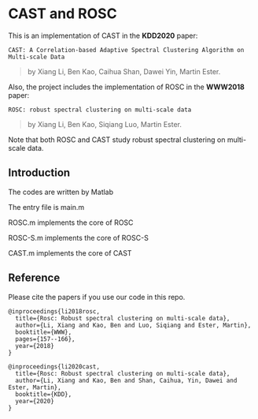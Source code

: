 # CAST and ROSC
This is an implementation of CAST in the <b>KDD2020</b> paper:

`CAST: A Correlation-based Adaptive Spectral Clustering Algorithm on Multi-scale Data`

> by Xiang Li, Ben Kao, Caihua Shan, Dawei Yin, Martin Ester.

Also, the project includes the implementation of ROSC in the <b>WWW2018</b> paper:

`ROSC: robust spectral clustering on multi-scale data`

> by Xiang Li, Ben Kao, Siqiang Luo, Martin Ester.

Note that both ROSC and CAST study robust spectral clustering on multi-scale data.

## Introduction

The codes are written by Matlab

The entry file is main.m

ROSC.m implements the core of ROSC

ROSC-S.m implements the core of ROSC-S

CAST.m implements the core of CAST

## Reference

Please cite the papers if you use our code in this repo.

```
@inproceedings{li2018rosc,
  title={Rosc: Robust spectral clustering on multi-scale data},
  author={Li, Xiang and Kao, Ben and Luo, Siqiang and Ester, Martin},
  booktitle={WWW},
  pages={157--166},
  year={2018}
}

@inproceedings{li2020cast,
  title={Rosc: Robust spectral clustering on multi-scale data},
  author={Li, Xiang and Kao, Ben and Shan, Caihua, Yin, Dawei and Ester, Martin},
  booktitle={KDD},
  year={2020}
}
```


